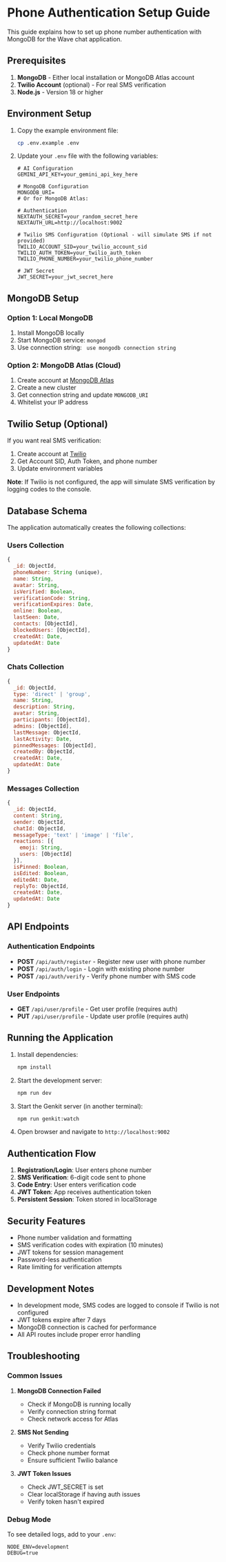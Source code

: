 # Phone Authentication Setup Guide

This guide explains how to set up phone number authentication with MongoDB for the Wave chat application.

## Prerequisites

1. **MongoDB** - Either local installation or MongoDB Atlas account
2. **Twilio Account** (optional) - For real SMS verification
3. **Node.js** - Version 18 or higher

## Environment Setup

1. Copy the example environment file:
   ```bash
   cp .env.example .env
   ```

2. Update your `.env` file with the following variables:

   ```env
   # AI Configuration
   GEMINI_API_KEY=your_gemini_api_key_here

   # MongoDB Configuration
   MONGODB_URI=
   # Or for MongoDB Atlas: 

   # Authentication
   NEXTAUTH_SECRET=your_random_secret_here
   NEXTAUTH_URL=http://localhost:9002

   # Twilio SMS Configuration (Optional - will simulate SMS if not provided)
   TWILIO_ACCOUNT_SID=your_twilio_account_sid
   TWILIO_AUTH_TOKEN=your_twilio_auth_token
   TWILIO_PHONE_NUMBER=your_twilio_phone_number

   # JWT Secret
   JWT_SECRET=your_jwt_secret_here
   ```

## MongoDB Setup

### Option 1: Local MongoDB
1. Install MongoDB locally
2. Start MongoDB service: `mongod`
3. Use connection string: ` use mongodb connection string`

### Option 2: MongoDB Atlas (Cloud)
1. Create account at [MongoDB Atlas](https://www.mongodb.com/atlas)
2. Create a new cluster
3. Get connection string and update `MONGODB_URI`
4. Whitelist your IP address

## Twilio Setup (Optional)

If you want real SMS verification:

1. Create account at [Twilio](https://www.twilio.com/)
2. Get Account SID, Auth Token, and phone number
3. Update environment variables

**Note**: If Twilio is not configured, the app will simulate SMS verification by logging codes to the console.

## Database Schema

The application automatically creates the following collections:

### Users Collection
```javascript
{
  _id: ObjectId,
  phoneNumber: String (unique),
  name: String,
  avatar: String,
  isVerified: Boolean,
  verificationCode: String,
  verificationExpires: Date,
  online: Boolean,
  lastSeen: Date,
  contacts: [ObjectId],
  blockedUsers: [ObjectId],
  createdAt: Date,
  updatedAt: Date
}
```

### Chats Collection
```javascript
{
  _id: ObjectId,
  type: 'direct' | 'group',
  name: String,
  description: String,
  avatar: String,
  participants: [ObjectId],
  admins: [ObjectId],
  lastMessage: ObjectId,
  lastActivity: Date,
  pinnedMessages: [ObjectId],
  createdBy: ObjectId,
  createdAt: Date,
  updatedAt: Date
}
```

### Messages Collection
```javascript
{
  _id: ObjectId,
  content: String,
  sender: ObjectId,
  chatId: ObjectId,
  messageType: 'text' | 'image' | 'file',
  reactions: [{
    emoji: String,
    users: [ObjectId]
  }],
  isPinned: Boolean,
  isEdited: Boolean,
  editedAt: Date,
  replyTo: ObjectId,
  createdAt: Date,
  updatedAt: Date
}
```

## API Endpoints

### Authentication Endpoints

- **POST** `/api/auth/register` - Register new user with phone number
- **POST** `/api/auth/login` - Login with existing phone number  
- **POST** `/api/auth/verify` - Verify phone number with SMS code

### User Endpoints

- **GET** `/api/user/profile` - Get user profile (requires auth)
- **PUT** `/api/user/profile` - Update user profile (requires auth)

## Running the Application

1. Install dependencies:
   ```bash
   npm install
   ```

2. Start the development server:
   ```bash
   npm run dev
   ```

3. Start the Genkit server (in another terminal):
   ```bash
   npm run genkit:watch
   ```

4. Open browser and navigate to `http://localhost:9002`

## Authentication Flow

1. **Registration/Login**: User enters phone number
2. **SMS Verification**: 6-digit code sent to phone
3. **Code Entry**: User enters verification code
4. **JWT Token**: App receives authentication token
5. **Persistent Session**: Token stored in localStorage

## Security Features

- Phone number validation and formatting
- SMS verification codes with expiration (10 minutes)
- JWT tokens for session management
- Password-less authentication
- Rate limiting for verification attempts

## Development Notes

- In development mode, SMS codes are logged to console if Twilio is not configured
- JWT tokens expire after 7 days
- MongoDB connection is cached for performance
- All API routes include proper error handling

## Troubleshooting

### Common Issues

1. **MongoDB Connection Failed**
   - Check if MongoDB is running locally
   - Verify connection string format
   - Check network access for Atlas

2. **SMS Not Sending**
   - Verify Twilio credentials
   - Check phone number format
   - Ensure sufficient Twilio balance

3. **JWT Token Issues**
   - Check JWT_SECRET is set
   - Clear localStorage if having auth issues
   - Verify token hasn't expired

### Debug Mode

To see detailed logs, add to your `.env`:
```env
NODE_ENV=development
DEBUG=true
```
